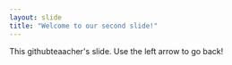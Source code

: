 ```yaml
---
layout: slide
title: "Welcome to our second slide!"
---
```

This githubteaacher's slide.
Use the left arrow to go back!